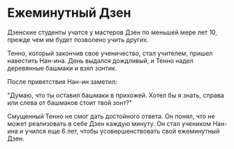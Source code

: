# Ежеминутный Дзен

Дзенские студенты учатся у мастеров Дзен по меньшей мере лет 10, прежде чем им будет позволено учить других.

Тенно, который закончив свое ученичество, стал учителем, пришел навестить Нан-ина. День выдался дождливый, и Тенно надел деревянные башмаки и взял зонтик.

После приветствия Нан-ин заметил:

"Думаю, что ты оставил башмаки в прихожей. Хотел бы я знать, справа или слева от башмаков стоит твой зонт?"

Смущенный Тенно не смог дать достойного ответа. Он понял, что не может реализовать в себе Дзен каждую минуту. Он стал учеником Нан-ина и учился еще 6 лет, чтобы усовершенствовать свой ежеминутный Дзен.